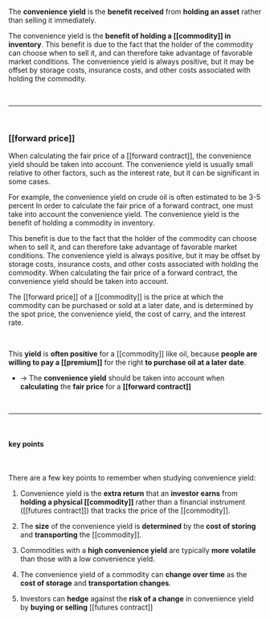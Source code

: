 The **convenience yield** is the **benefit received** from **holding an asset** rather than selling it immediately. 


The convenience yield is the **benefit of holding a [[commodity]] in inventory**.
This benefit is due to the fact that the holder of the commodity can choose when to sell it, and can therefore take advantage of favorable market conditions. The convenience yield is always positive, but it may be offset by storage costs, insurance costs, and other costs associated with holding the commodity.

<br>

___

<br>

### [[forward price]]

When calculating the fair price of a [[forward contract]], the convenience yield should be taken into account. The convenience yield is usually small relative to other factors, such as the interest rate, but it can be significant in some cases.

For example, the convenience yield on crude oil is often estimated to be 3-5 percent In order to calculate the fair price of a forward contract, one must take into account the convenience yield. The convenience yield is the benefit of holding a commodity in inventory.

This benefit is due to the fact that the holder of the commodity can choose when to sell it, and can therefore take advantage of favorable market conditions. The convenience yield is always positive, but it may be offset by storage costs, insurance costs, and other costs associated with holding the commodity. When calculating the fair price of a forward contract, the convenience yield should be taken into account.

The [[forward price]] of a [[commodity]] is the price at which the commodity can be purchased or sold at a later date, and is determined by the spot price, the convenience yield, the cost of carry, and the interest rate.

<br>

This **yield** is **often positive** for a [[commodity]] like oil, because **people are willing to pay a [[premium]]** for the right **to purchase oil at a later date**.

* -> The **convenience yield** should be taken into account when **calculating** the **fair price** for a **[[forward contract]]**

<br>

___

<br>

####  key points

<br>

There are a few key points to remember when studying convenience yield:

1. Convenience yield is the **extra return** that an **investor earns** from **holding a physical [[commodity]]** rather than a financial instrument ([[futures contract]]) that tracks the price of the [[commodity]].

2. The **size** of the convenience yield is **determined** by the **cost of storing** and **transporting** the [[commodity]].

3. Commodities with a **high convenience yield** are typically **more volatile** than those with a low convenience yield.

4. The convenience yield of a commodity can **change over time** as the **cost of storage** and **transportation changes**.

5. Investors can **hedge** against the **risk of a change** in convenience yield by **buying or selling** [[futures contract]]

